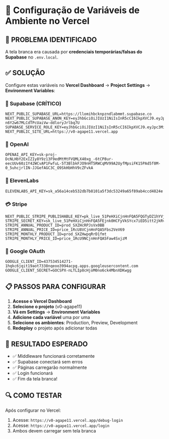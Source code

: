 # 🔧 Configuração de Variáveis de Ambiente no Vercel

## 🚨 PROBLEMA IDENTIFICADO
A tela branca era causada por **credenciais temporárias/falsas do Supabase** no `.env.local`.

## ✅ SOLUÇÃO
Configure estas variáveis no **Vercel Dashboard** → **Project Settings** → **Environment Variables**:

### 🔐 Supabase (CRÍTICO)
```
NEXT_PUBLIC_SUPABASE_URL=https://llomihbcknpzndlabmmt.supabase.co
NEXT_PUBLIC_SUPABASE_ANON_KEY=eyJhbGciOiJIUzI1NiIsInR5cCI6IkpXVCJ9.eyJpc3MiOiJzdXBhYmFzZSIsInJlZiI6Imxsb21paGJja25wem5kbGFibW10Iiwicm9sZSI6ImFub24iLCJpYXQiOjE3NTAyNTc1MzQsImV4cCI6MjA2NTgzMzUzNH0.lP6F0JwQZ-n6Y2w67MLCdTPcUaiVw-ddloryJrlbq7U
SUPABASE_SERVICE_ROLE_KEY=eyJhbGciOiJIUzI1NiIsInR5cCI6IkpXVCJ9.eyJpc3MiOiJzdXBhYmFzZSIsInJlZiI6Imxsb21paGJja25wem5kbGFibW10Iiwicm9sZSI6InNlcnZpY2Vfcm9sZSIsImlhdCI6MTc1MDI1NzUzNCwiZXhwIjoyMDY1ODMzNTM0fQ.fCUHZBkeuBtcb5IxTT7JvpHSoV6au2mwFpEPXHTjFXU
NEXT_PUBLIC_SITE_URL=https://v0-agape11.vercel.app
```

### 🤖 OpenAI
```
OPENAI_API_KEY=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
```

### 🎵 ElevenLabs
```
ELEVENLABS_API_KEY=sk_a56a14ceb532db7b8101a5f3dc53249a65f89ab4ccd4824e
```

### 💳 Stripe
```
NEXT_PUBLIC_STRIPE_PUBLISHABLE_KEY=pk_live_51PeHXiCjnHnFQA5FQGTyDZ1hYVjrusTuzq9rJV3pVl0YqkdICCWC4qYwshHzmqObWN1xspCYC7v2DnkNsQ0L4pug00n2oLotqE
STRIPE_SECRET_KEY=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
STRIPE_ANNUAL_PRODUCT_ID=prod_SXZHcRPJsVx0BB
STRIPE_ANNUAL_PRICE_ID=price_1RcU8VCjnHnFQA5Fbs2VeV69
STRIPE_MONTHLY_PRODUCT_ID=prod_SXZHwpqRrD1fmt
STRIPE_MONTHLY_PRICE_ID=price_1RcU9NCjnHnFQA5Faw4SxjzM
```

### 🔐 Google OAuth
```
GOOGLE_CLIENT_ID=437534514271-1hqkc6jqit19aot7338nqeoo3994acpg.apps.googleusercontent.com
GOOGLE_CLIENT_SECRET=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
```

## 📋 PASSOS PARA CONFIGURAR

1. **Acesse o Vercel Dashboard**
2. **Selecione o projeto** (v0-agape11)
3. **Vá em Settings** → **Environment Variables**
4. **Adicione cada variável** uma por uma
5. **Selecione os ambientes**: Production, Preview, Development
6. **Redeploy** o projeto após adicionar todas

## 🎯 RESULTADO ESPERADO
- ✅ Middleware funcionará corretamente
- ✅ Supabase conectará sem erros
- ✅ Páginas carregarão normalmente
- ✅ Login funcionará
- ✅ Fim da tela branca!

## 🔍 COMO TESTAR
Após configurar no Vercel:
1. Acesse: `https://v0-agape11.vercel.app/debug-login`
2. Acesse: `https://v0-agape11.vercel.app/login`
3. Ambos devem carregar sem tela branca